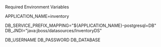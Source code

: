 Required Environment Variables

APPLICATION_NAME=inventory

DB_SERVICE_PREFIX_MAPPING="${APPLICATION_NAME}-postgresql=DB"
DB_JNDI="java:jboss/datasources/InventoryDS"

DB_USERNAME
DB_PASSWORD
DB_DATABASE
